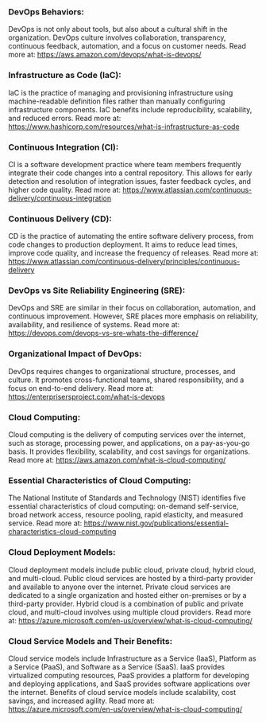 ### DevOps Behaviors:
DevOps is not only about tools, but also about a cultural shift in the organization. DevOps culture involves collaboration, transparency, continuous feedback, automation, and a focus on customer needs. Read more at: https://aws.amazon.com/devops/what-is-devops/

### Infrastructure as Code (IaC):
IaC is the practice of managing and provisioning infrastructure using machine-readable definition files rather than manually configuring infrastructure components. IaC benefits include reproducibility, scalability, and reduced errors. Read more at: https://www.hashicorp.com/resources/what-is-infrastructure-as-code

### Continuous Integration (CI):
CI is a software development practice where team members frequently integrate their code changes into a central repository. This allows for early detection and resolution of integration issues, faster feedback cycles, and higher code quality. Read more at: https://www.atlassian.com/continuous-delivery/continuous-integration

### Continuous Delivery (CD):
CD is the practice of automating the entire software delivery process, from code changes to production deployment. It aims to reduce lead times, improve code quality, and increase the frequency of releases. Read more at: https://www.atlassian.com/continuous-delivery/principles/continuous-delivery

### DevOps vs Site Reliability Engineering (SRE):
DevOps and SRE are similar in their focus on collaboration, automation, and continuous improvement. However, SRE places more emphasis on reliability, availability, and resilience of systems. Read more at: https://devops.com/devops-vs-sre-whats-the-difference/

### Organizational Impact of DevOps:
DevOps requires changes to organizational structure, processes, and culture. It promotes cross-functional teams, shared responsibility, and a focus on end-to-end delivery. Read more at: https://enterprisersproject.com/what-is-devops

### Cloud Computing:
Cloud computing is the delivery of computing services over the internet, such as storage, processing power, and applications, on a pay-as-you-go basis. It provides flexibility, scalability, and cost savings for organizations. Read more at: https://aws.amazon.com/what-is-cloud-computing/

### Essential Characteristics of Cloud Computing:
The National Institute of Standards and Technology (NIST) identifies five essential characteristics of cloud computing: on-demand self-service, broad network access, resource pooling, rapid elasticity, and measured service. Read more at: https://www.nist.gov/publications/essential-characteristics-cloud-computing

### Cloud Deployment Models:
Cloud deployment models include public cloud, private cloud, hybrid cloud, and multi-cloud. Public cloud services are hosted by a third-party provider and available to anyone over the internet. Private cloud services are dedicated to a single organization and hosted either on-premises or by a third-party provider. Hybrid cloud is a combination of public and private cloud, and multi-cloud involves using multiple cloud providers. Read more at: https://azure.microsoft.com/en-us/overview/what-is-cloud-computing/

### Cloud Service Models and Their Benefits:
Cloud service models include Infrastructure as a Service (IaaS), Platform as a Service (PaaS), and Software as a Service (SaaS). IaaS provides virtualized computing resources, PaaS provides a platform for developing and deploying applications, and SaaS provides software applications over the internet. Benefits of cloud service models include scalability, cost savings, and increased agility. Read more at: https://azure.microsoft.com/en-us/overview/what-is-cloud-computing/
